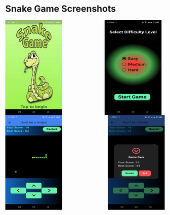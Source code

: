 # Snake Game Screenshots  

<div style="display: flex; justify-content: space-between; align-items: center; flex-wrap: wrap;">
  <img src="https://raw.githubusercontent.com/AK-Bishnu/Flutter-Projects/main/Snake%20Game/Screenshot_20250203-161311.jpg?raw=true" width="180" height="300" style="margin-right: 10px;">
  <img src="https://raw.githubusercontent.com/AK-Bishnu/Flutter-Projects/main/Snake%20Game/Screenshot_20250203-161315.jpg?raw=true" width="180" height="300" style="margin-right: 10px;">
  <img src="https://raw.githubusercontent.com/AK-Bishnu/Flutter-Projects/main/Snake%20Game/Screenshot_20250203-161345.jpg?raw=true" width="180" height="300" style="margin-right: 10px;">
  <img src="https://raw.githubusercontent.com/AK-Bishnu/Flutter-Projects/main/Snake%20Game/Screenshot_20250203-161357.jpg?raw=true" width="180" height="300">
</div>

